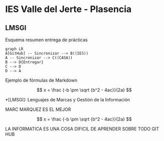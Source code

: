 # IES Valle del Jerte - Plasencia
## LMSGI
Esquema resumen entrega de prácticas

```mermaid
graph LR
A[GitHub] -- Sincronizar --> B((IES))
A -- Sincronizar --> C((CASA))
B --> D{Entregar}
C --> D
D --> A
```
Ejemplo de fórmulas de Markdown

$$
 x = \frac {-b \pm \sqrt {b^2 - 4ac}}{2a}
$$

*[LMSGI]: Lenguajes de Marcas y Gestión de la Información

MARC MARQUEZ ES EL MEJOR

$$
 x = \frac {-b \pm \sqrt {b^2 - 4ac}}{2a}
$$

LA INFORMATICA ES UNA COSA DIFICIL DE APRENDER SOBRE TODO GIT HUB
